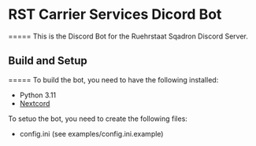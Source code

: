 # RST Carrier Services Dicord Bot
=====
This is the Discord Bot for the Ruehrstaat Sqadron Discord Server.

## Build and Setup
=====
To build the bot, you need to have the following installed:
- Python 3.11
- [Nextcord](https://docs.nextcord.dev/en/stable/#)

To setuo the bot, you need to create the following files:
- config.ini (see examples/config.ini.example)


